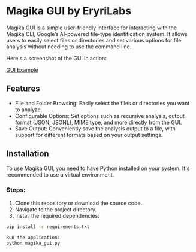 # Magika GUI by EryriLabs

Magika GUI is a simple user-friendly interface for interacting with the Magika CLI, Google’s AI-powered file-type identification system. It allows users to easily select files or directories and set various options for file analysis without needing to use the command line.

Here's a screenshot of the GUI in action:

[GUI Example](/assets/screenshot.png)


## Features

- File and Folder Browsing: Easily select the files or directories you want to analyze.
- Configurable Options: Set options such as recursive analysis, output format (JSON, JSONL), MIME type, and more directly from the GUI.
- Save Output: Conveniently save the analysis output to a file, with support for different formats based on your output settings.

## Installation

To use Magika GUI, you need to have Python installed on your system. It's recommended to use a virtual environment.

### Steps:

1. Clone this repository or download the source code.
2. Navigate to the project directory.
3. Install the required dependencies:

```bash
pip install -r requirements.txt

Run the application:
python magika_gui.py
